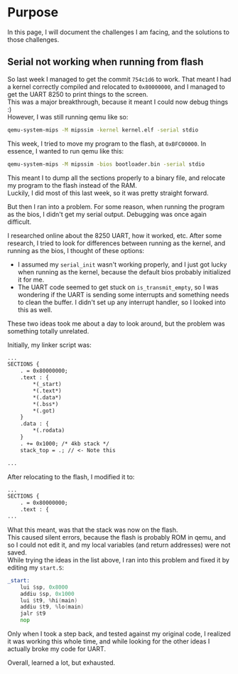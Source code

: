 # Purpose

In this page, I will document the challenges I am facing, and the solutions to those challenges.

## Serial not working when running from flash

So last week I managed to get the commit `754c1d6` to work.
That meant I had a kernel correctly compiled and relocated to `0x80000000`, and I managed to get the UART 8250 to print things to the screen.  
This was a major breakthrough, because it meant I could now debug things :)  
However, I was still running qemu like so:

```bash
qemu-system-mips -M mipssim -kernel kernel.elf -serial stdio
```

This week, I tried to move my program to the flash, at `0xBFC00000`. In essence, I wanted to run qemu like this:

```bash
qemu-system-mips -M mipssim -bios bootloader.bin -serial stdio
```

This meant I to dump all the sections properly to a binary file, and relocate my program to the flash instead of the RAM.  
Luckily, I did most of this last week, so it was pretty straight forward.

But then I ran into a problem. For some reason, when running the program as the bios, I didn't get my serial output. Debugging was once again difficult.

I researched online about the 8250 UART, how it worked, etc.
After some research, I tried to look for differences between running as the kernel, and running as the bios, I thought of these options:

* I assumed my `serial_init` wasn't working properly, and I just got lucky when running as the kernel, because the default bios probably initialized it for me.  
* The UART code seemed to get stuck on `is_transmit_empty`, so I was wondering if the UART is sending some interrupts and something needs to clean the buffer. I didn't set up any interrupt handler, so I looked into this as well.

These two ideas took me about a day to look around, but the problem was something totally unrelated.

Initially, my linker script was:

```txt
...
SECTIONS {
    . = 0x80000000;
    .text : {
        *(_start)
        *(.text*)
        *(.data*)
        *(.bss*)
        *(.got)
    }
    .data : {
        *(.rodata)
    }
    . += 0x1000; /* 4kb stack */
    stack_top = .; // <- Note this

...
```

After relocating to the flash, I modified it to:

```txt
...
SECTIONS {
    . = 0x80000000;
    .text : {
...
```

What this meant, was that the stack was now on the flash.  
This caused silent errors, because the flash is probably ROM in qemu, and so I could not edit it, and my local variables (and return addresses) were not saved.  
While trying the ideas in the list above, I ran into this problem and fixed it by editing my `start.S`:

```asm
_start:
    lui $sp, 0x8000
    addiu $sp, 0x1000
    lui $t9, %hi(main)
    addiu $t9, %lo(main)
    jalr $t9
    nop
```

Only when I took a step back, and tested against my original code, I realized it was working this whole time, and while looking for the other ideas I actually broke my code for UART.

Overall, learned a lot, but exhausted.